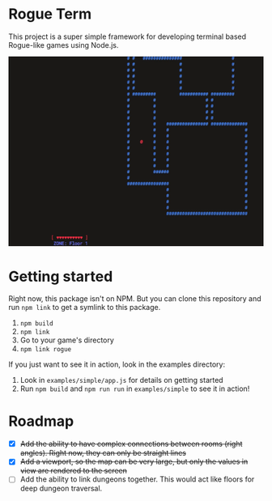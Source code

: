 # Rogue Term
This project is a super simple framework for developing terminal based Rogue-like games using Node.js.

<img src="./assets/sample.gif" />

# Getting started
Right now, this package isn't on NPM.  But you can clone this repository and run `npm link` to get a symlink to this package.

1. `npm build`
2. `npm link`
3. Go to your game's directory
4. `npm link rogue`

If you just want to see it in action, look in the examples directory:


1. Look in `examples/simple/app.js` for details on getting started
1. Run `npm build` and `npm run run` in `examples/simple` to see it in action!

# Roadmap

- [x] ~~Add the ability to have complex connections between rooms (right angles).  Right now, they can only be straight lines~~
- [x] ~~Add a viewport, so the map can be very large, but only the values in view are rendered to the screen~~
- [ ] Add the ability to link dungeons together.  This would act like floors for deep dungeon traversal.
